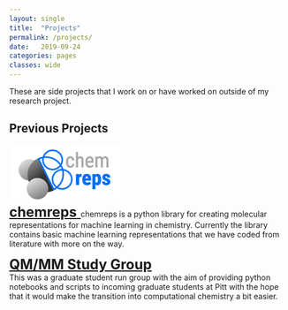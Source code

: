 ```yaml
---
layout: single
title:  "Projects"
permalink: /projects/
date:   2019-09-24
categories: pages
classes: wide
---
```


These are side projects that I work on or have worked on outside of my research project.

## Previous Projects

<div style="font-size:0;">
    <img src="/assets/images/chemreps.png" width="200">
</div>
<a style="clear:left;font-size:25px;"  href="https://github.com/chemreps/chemreps"><b>chemreps</b> </a>   
<!-- ### [chemreps](https://github.com/chemreps/chemreps)
<img src="/assets/images/chemreps.svg" width="200"/>    -->
chemreps is a python library for creating molecular representations for machine learning in chemistry. Currently the library contains basic machine learning representations that we have coded from literature with more on the way.

<a style="clear:left;font-size:25px;"  href="https://github.com/shivupa/QMMM_study_group"><b>QM/MM Study Group</b> </a>   
This was a graduate student run group with the aim of providing python notebooks and scripts to incoming graduate students at Pitt with the hope that it would make the transition into computational chemistry a bit easier.
